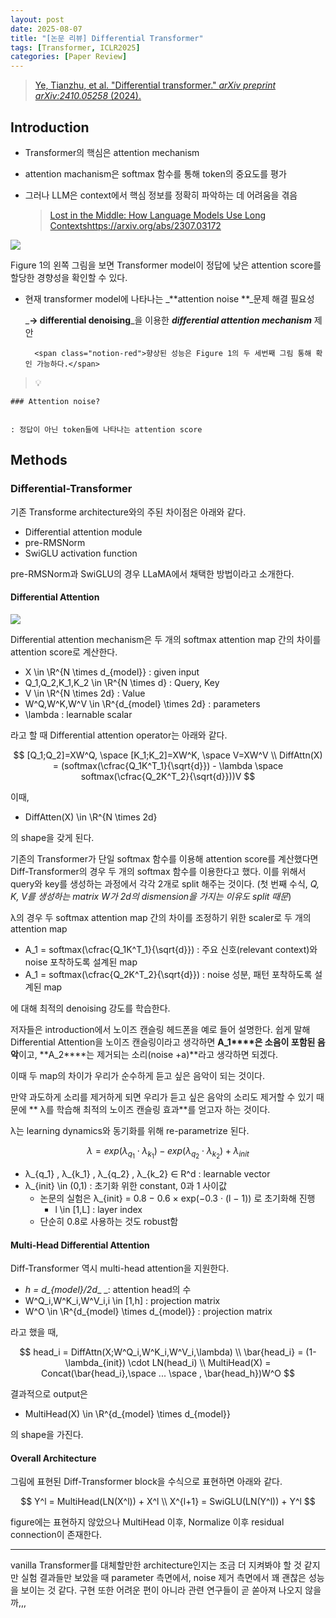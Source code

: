```yaml
---
layout: post
date: 2025-08-07
title: "[논문 리뷰] Differential Transformer"
tags: [Transformer, ICLR2025]
categories: [Paper Review]
---
```


> [Ye, Tianzhu, et al. "Differential transformer." ](https://arxiv.org/abs/2410.05258)[_arXiv preprint arXiv:2410.05258_](https://arxiv.org/abs/2410.05258)[ (2024).](https://arxiv.org/abs/2410.05258)



## Introduction

- Transformer의 핵심은 attention mechanism
- attention machanism은 softmax 함수를 통해 token의 중요도를 평가
- 그러나 LLM은 context에서 핵심 정보를 정확히 파악하는 데 어려움을 겪음

	> [Lost in the Middle: How Language Models Use Long Contextshttps://arxiv.org/abs/2307.03172](https://arxiv.org/abs/2307.03172)


![](https://prod-files-secure.s3.us-west-2.amazonaws.com/542b861c-36a8-4051-84e5-8804b6728dba/9083ea56-691a-4752-ae26-47f403431ac8/image.png?X-Amz-Algorithm=AWS4-HMAC-SHA256&X-Amz-Content-Sha256=UNSIGNED-PAYLOAD&X-Amz-Credential=ASIAZI2LB466Q2M2GJ6E%2F20250915%2Fus-west-2%2Fs3%2Faws4_request&X-Amz-Date=20250915T200134Z&X-Amz-Expires=3600&X-Amz-Security-Token=IQoJb3JpZ2luX2VjEAQaCXVzLXdlc3QtMiJHMEUCIE3o736jfotnqKWOK0KrIByQe%2FtMbwBSdV6TJJ%2FNk4j7AiEAi03G%2BAVQLj%2FV8OwvbY9pL1eHS0mAeyimagxL4KXcVdYq%2FwMIfRAAGgw2Mzc0MjMxODM4MDUiDF0qulSlmddHW2iEfircA33cSdruGm1P3H7Ifj9948QKA4JOmXacvo4pxXPoGDIx9HPngeiZPSXqtvcN3qRoOxdcU5wEnmlTDUIT7KcrRjRErdi8koptPfpAmgH9MZjhZ9KbvZJoZefNVWKnyjYtm7AiEurPHCBYP69ylFfcBYwPII9Y0GaQwhmLEL7X5xKzrSdEeNZwZPT2pwy%2ByRFSr9FlLln6TgofcUveBMYIE6gtohCYC1o2ldxCF%2F%2BCTxzcvYM9meCCQi%2BEYWiBlV%2Faq%2B7DchuUckZw1hN82EouGS%2B%2BtAOfW1%2FOGXtGEw1ct%2BussNK2v8eVMu6vfMoFmq1Usc6ZNOB8H7DPDwl%2FF72Wz4Pm%2BO9wg5OOcz38VOhchu0LVaJmr%2Fwb%2Flce143MhLVs7KomX7T4Hrt4C%2Bsoou5fJmkKUfNb0%2FTAPqr4BAy%2FIVkSU8s5hxhJrgFiuv4uPvy%2B9bPakrv%2FnCBwNqHE44EyqmBgkX5p8APorzDFgN1ywHYjdQ1ac%2Fltdkt3K7YluOgYRGd1skGmrsR1KwRxNryUvsGXdaixgUbD%2Bn5Px2CeCSYZ1UA2GG%2BcM3JKHQN5cWKd%2BCZwdKtVGz7T8qlQbK57FVuFxFvwwpNQYqT4FW9rxqzPswPtsBjZ0%2B0tqiHIMO7aocYGOqUBhieHASyGJolcxN8iVX1JD8JKhBbmgkS0G3BBhpqV1p2c1LHv2t3z181n5JKkYbtzaDMqDGlDb%2Fwv5Ut5%2BRUu39aiDlf%2BNkyP42kBt3VjKfzn9LFJaq%2FzFN5ip%2FiP%2FVoJkBuntoYVLonuxonXzKUpDsCTsOq2W689P6z%2BJUekCeTGxwX6rLHH8WJLj5Q25%2BGgXTurLhLXBevb%2BGWZ9%2F8ks%2FB4CKTs&X-Amz-Signature=caab3469e262d11233768730ea4777b7a976faa8cf0a1a1f138bfeccf7b185c5&X-Amz-SignedHeaders=host&x-amz-checksum-mode=ENABLED&x-id=GetObject)


Figure 1의 왼쪽 그림을 보면 Transformer model이 정답에 낮은 attention score를 할당한 경향성을 확인할 수 있다.

- 현재 transformer model에 나타나는 _**attention noise **_문제 해결 필요성

	_**→ differential denoising**_을 이용한 _**differential attention mechanism**_ 제안


		<span class="notion-red">향상된 성능은 Figure 1의 두 세번째 그림 통해 확인 가능하다.</span>


> 💡 


	### Attention noise?


	: 정답이 아닌 token들에 나타나는 attention score



## Methods



### Differential-Transformer


기존 Transforme architecture와의 주된 차이점은 아래와 같다.

- Differential attention module
- pre-RMSNorm
- SwiGLU activation function

pre-RMSNorm과 SwiGLU의 경우 LLaMA에서 채택한 방법이라고 소개한다.



#### Differential Attention


![](https://prod-files-secure.s3.us-west-2.amazonaws.com/542b861c-36a8-4051-84e5-8804b6728dba/116d70b2-1963-4810-9167-f4c7d8a06e8f/image.png?X-Amz-Algorithm=AWS4-HMAC-SHA256&X-Amz-Content-Sha256=UNSIGNED-PAYLOAD&X-Amz-Credential=ASIAZI2LB466Q2M2GJ6E%2F20250915%2Fus-west-2%2Fs3%2Faws4_request&X-Amz-Date=20250915T200134Z&X-Amz-Expires=3600&X-Amz-Security-Token=IQoJb3JpZ2luX2VjEAQaCXVzLXdlc3QtMiJHMEUCIE3o736jfotnqKWOK0KrIByQe%2FtMbwBSdV6TJJ%2FNk4j7AiEAi03G%2BAVQLj%2FV8OwvbY9pL1eHS0mAeyimagxL4KXcVdYq%2FwMIfRAAGgw2Mzc0MjMxODM4MDUiDF0qulSlmddHW2iEfircA33cSdruGm1P3H7Ifj9948QKA4JOmXacvo4pxXPoGDIx9HPngeiZPSXqtvcN3qRoOxdcU5wEnmlTDUIT7KcrRjRErdi8koptPfpAmgH9MZjhZ9KbvZJoZefNVWKnyjYtm7AiEurPHCBYP69ylFfcBYwPII9Y0GaQwhmLEL7X5xKzrSdEeNZwZPT2pwy%2ByRFSr9FlLln6TgofcUveBMYIE6gtohCYC1o2ldxCF%2F%2BCTxzcvYM9meCCQi%2BEYWiBlV%2Faq%2B7DchuUckZw1hN82EouGS%2B%2BtAOfW1%2FOGXtGEw1ct%2BussNK2v8eVMu6vfMoFmq1Usc6ZNOB8H7DPDwl%2FF72Wz4Pm%2BO9wg5OOcz38VOhchu0LVaJmr%2Fwb%2Flce143MhLVs7KomX7T4Hrt4C%2Bsoou5fJmkKUfNb0%2FTAPqr4BAy%2FIVkSU8s5hxhJrgFiuv4uPvy%2B9bPakrv%2FnCBwNqHE44EyqmBgkX5p8APorzDFgN1ywHYjdQ1ac%2Fltdkt3K7YluOgYRGd1skGmrsR1KwRxNryUvsGXdaixgUbD%2Bn5Px2CeCSYZ1UA2GG%2BcM3JKHQN5cWKd%2BCZwdKtVGz7T8qlQbK57FVuFxFvwwpNQYqT4FW9rxqzPswPtsBjZ0%2B0tqiHIMO7aocYGOqUBhieHASyGJolcxN8iVX1JD8JKhBbmgkS0G3BBhpqV1p2c1LHv2t3z181n5JKkYbtzaDMqDGlDb%2Fwv5Ut5%2BRUu39aiDlf%2BNkyP42kBt3VjKfzn9LFJaq%2FzFN5ip%2FiP%2FVoJkBuntoYVLonuxonXzKUpDsCTsOq2W689P6z%2BJUekCeTGxwX6rLHH8WJLj5Q25%2BGgXTurLhLXBevb%2BGWZ9%2F8ks%2FB4CKTs&X-Amz-Signature=06bfdd40194e14cdd665dfb21544bbe0072dd48ee96a1da09864cb2c500b90b9&X-Amz-SignedHeaders=host&x-amz-checksum-mode=ENABLED&x-id=GetObject)


Differential attention mechanism은 두 개의 softmax attention map 간의 차이를 attention score로 계산한다.

- X \in \R^{N \times d\_{model}} : given input
- Q\_1,Q\_2,K\_1,K\_2 \in \R^{N \times d} : Query, Key
- V \in \R^{N \times 2d} : Value
- W^Q,W^K,W^V \in \R^{d\_{model} \times 2d} : parameters
- \lambda : learnable scalar

라고 할 때 Differential attention operator는 아래와 같다.


$$
[Q_1;Q_2]=XW^Q, \space [K_1;K_2]=XW^K, \space V=XW^V \\
DiffAttn(X) = (softmax(\cfrac{Q_1K^T_1}{\sqrt{d}}) - \lambda \space softmax(\cfrac{Q_2K^T_2}{\sqrt{d}}))V
$$


이때,

- DiffAtten(X) \in \R^{N \times 2d}

의 shape을 갖게 된다.


기존의 Transformer가 단일 softmax 함수를 이용해 attention score를 계산했다면 Diff-Transformer의 경우 두 개의 softmax 함수를 이용한다고 했다. 이를 위해서 query와 key를 생성하는 과정에서 각각 2개로 split 해주는 것이다. <span class="notion-red">(첫 번째 수식, </span><span class="notion-red">_Q, K, V를 생성하는 matrix W가 2d의 dismension을 가지는 이유도 split 때문_</span><span class="notion-red">)</span>


 λ의 경우 두 softmax attention map 간의 차이를 조정하기 위한 scaler로 두 개의 attention map

- A\_1 = softmax(\cfrac{Q\_1K^T\_1}{\sqrt{d}}) : 주요 신호(relevant context)와 noise 포착하도록 설계된 map
- A\_1 = softmax(\cfrac{Q\_2K^T\_2}{\sqrt{d}}) : noise 성분, 패턴 포착하도록 설계된 map 

에 대해 최적의 denoising 강도를 학습한다.


저자들은 introduction에서 노이즈 캔슬링 헤드폰을 예로 들어 설명한다. 쉽게 말해 Differential Attention을 노이즈 캔슬링이라고 생각하면 **A\_1****은 소음이 포함된 음악**이고, **A\_2****는 제거되는 소리(noise +a)**라고 생각하면 되겠다. 


이때 두 map의 차이가 우리가 순수하게 듣고 싶은 음악이 되는 것이다. 


만약 과도하게 소리를 제거하게 되면 우리가 듣고 싶은 음악의 소리도 제거할 수 있기 때문에 ** λ를 학습해 최적의 노이즈 캔슬링 효과**를 얻고자 하는 것이다.


λ는 learning dynamics와 동기화를 위해 re-parametrize 된다.


$$
\lambda = exp(\lambda_{q_1} \cdot \lambda_{k_1}) - exp(\lambda_{q_2} \cdot \lambda_{k_2}) + \lambda_{init}
$$

- λ\_{q\_1} , λ\_{k\_1} , λ\_{q\_2} , λ\_{k\_2} ∈ R^d : learnable vector
- λ\_{init} \in (0,1) : 초기화 위한 constant, 0과 1 사이값
	- 논문의 실험은 λ\_{init} = 0.8 − 0.6 × exp(−0.3 · (l − 1)) 로 초기화해 진행
		- l \in [1,L] : layer index
	- 단순히 0.8로 사용하는 것도 robust함


#### **Multi-Head Differential Attention**


Diff-Transformer 역시 multi-head attention을 지원한다.

- _h = d\_{model}/2d__ _: attention head의 수
- W^Q\_i,W^K\_i,W^V\_i,i \in [1,h] : projection matrix
- W^O \in \R^{d\_{model} \times d\_{model}} : projection matrix

라고 했을 때,


$$
head_i = DiffAttn(X;W^Q_i,W^K_i,W^V_i,\lambda) \\
\bar{head_i} = (1-\lambda_{init}) \cdot LN(head_i) \\
MultiHead(X) = Concat(\bar{head_i},\space ... \space , \bar{head_h})W^O
$$


결과적으로 output은

- MultiHead(X) \in \R^{d\_{model} \times d\_{model}}

의 shape을 가진다.



#### Overall Architecture


그림에 표현된 Diff-Transformer block을 수식으로 표현하면 아래와 같다.


$$
Y^l = MultiHead(LN(X^l)) + X^l \\
X^{l+1} = SwiGLU(LN(Y^l)) + Y^l
$$


figure에는 표현하지 않았으나 MultiHead 이후, Normalize 이후 residual connection이 존재한다.


---


vanilla Transformer를 대체할만한 architecture인지는 조금 더 지켜봐야 할 것 같지만 실험 결과들만 보았을 때 parameter 측면에서, noise 제거 측면에서 꽤 괜찮은 성능을 보이는 것 같다. 구현 또한 어려운 편이 아니라 관련 연구들이 곧 쏟아져 나오지 않을까,,,


